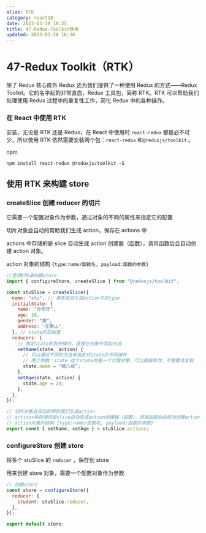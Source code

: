 ```yaml
---
alias: RTK
category: react18
date: 2023-03-19 10:25
title: 47-Redux-Toolkit使用
updated: 2023-03-20 16:36
---
```


# 47-Redux Toolkit（RTK）

除了 Redux 核心库外 Redux 还为我们提供了一种使用 Redux 的方式——Redux Toolkit。它的名字起的非常直白，Redux 工具包，简称 RTK。RTK 可以帮助我们处理使用 Redux 过程中的重复性工作，简化 Redux 中的各种操作。

### 在 React 中使用 RTK

安装，无论是 RTK 还是 Redux，在 React 中使用时 `react-redux` 都是必不可少，所以使用 RTK 依然需要安装两个包：`react-redux` 和`@reduxjs/toolkit` 。

npm

`npm install react-redux @reduxjs/toolkit -S`

## 使用 RTK 来构建 store

### createSlice 创建 reducer 的切片

它需要一个配置对象作为参数，通过对象的不同的属性来指定它的配置

切片对象会自动的帮助我们生成 action，保存在 actions 中

actions 中存储的是 slice 自动生成 action 创建器（函数），调用函数后会自动创建 action 对象。

action 对象的结构 `{type:name/函数名, payload:函数的参数} `

```js
//使用RTK来构建store
import { configureStore, createSlice } from "@reduxjs/toolkit";

const stuSlice = createSlice({
  name: "stu", // 用来自动生成action中的type
  initialState: {
    name: "孙悟空",
    age: 18,
    gender: "男",
    address: "花果山",
  }, // state的初始值
  reducers: {
    // 指定state的各种操作，直接在对象中添加方法
    setName(state, action) {
      // 可以通过不同的方法来指定对state的不同操作
      // 两个参数：state 这个state的是一个代理对象，可以直接修改，不需要浅复制
      state.name = "猪八戒";
    },
    setAge(state, action) {
      state.age = 28;
    },
  },
});

// 切片对象会自动的帮助我们生成action
// actions中存储的是slice自动生成action创建器（函数），调用函数后会自动创建action对象
// action对象的结构 {type:name/函数名, payload:函数的参数}
export const { setName, setAge } = stuSlice.actions;
```

### configureStore 创建 store

将多个 stuSlice 的 `reducer` ，保存到 store

用来创建 store 对象，需要一个配置对象作为参数

```js
// 创建store
const store = configureStore({
  reducer: {
    student: stuSlice.reducer,
  },
});

export default store;
```